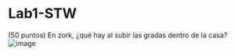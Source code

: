 # Lab1-STW

(50 puntos) En zork, ¿qué hay al subir las gradas dentro de la casa? 
![image](https://user-images.githubusercontent.com/84196543/213059765-9d9fff7a-9a78-4b37-8490-0db5bc4dd0b7.png)
